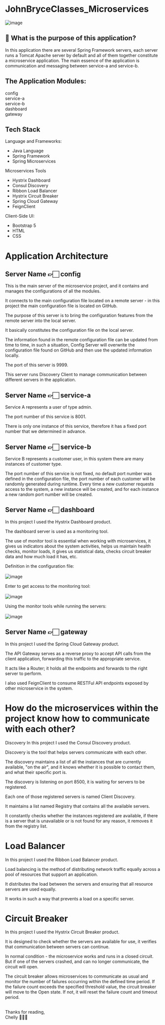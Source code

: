 # JohnBryceClasses_Microservices
![image](https://user-images.githubusercontent.com/60425986/230127250-37cf56d3-283d-4a29-88dd-0d1087906c56.png)

## 🤔 What is the purpose of this application?
In this application there are several Spring Framework servers, each server runs a Tomcat Apache server by default and all of them together constitute a microservice application.
The main essence of the application is communication and messaging between service-a and service-b.

## The Application Modules:
config
<br/>
service-a
<br/>
service-b
<br/>
dashboard
<br/>
gateway

## Tech Stack
Language and Frameworks:
- Java Language
- Spring Framework
- Spring Microservices

Microservices Tools
- Hystrix Dashboard
- Consul Discovery
- Ribbon Load Balancer
- Hystrix Circuit Breaker
- Spring Cloud Gateway
- FeignClient

Client-Side UI:
- Bootstrap 5
- HTML
- CSS

# Application Architecture

## Server Name 👉🏻 config
This is the main server of the microservice project, and it contains and manages the configurations of all the modules.

It connects to the main configuration file located on a remote server - in this project the main configuration file is located on GitHub.

The purpose of this server is to bring the configuration features from the remote server into the local server.

It basically constitutes the configuration file on the local server.

The information found in the remote configuration file can be updated from time to time, in such a situation, Config Server will overwrite the configuration file found on GitHub and then use the updated information locally.

The port of this server is 9999.

This server runs Discovery Client to manage communication between different servers in the application.

## Server Name 👉🏻 service-a
Service A represents a user of type admin.

The port number of this service is 8001.

There is only one instance of this service, therefore it has a fixed port number that we determined in advance.

## Server Name 👉🏻 service-b
Service B represents a customer user, in this system there are many instances of customer type.

The port number of this service is not fixed, no default port number was defined in the configuration file, the port number of each customer will be randomly generated during runtime. Every time a new customer requests access to the system, a new instance will be created, and for each instance a new random port number will be created.

## Server Name 👉🏻 dashboard
In this project I used the Hystrix Dashboard product.

The dashboard server is used as a monitoring tool.

The use of monitor tool is essential when working with microservices, it gives us indicators about the system activities, helps us maintain health checks, monitor loads, it gives us statistical data, checks circuit breaker data and how much load it has, etc.

Definition in the configuration file:
<br/><br/>
![image](https://user-images.githubusercontent.com/60425986/230128101-c55d9e2b-c345-4bd5-9810-a458793f94d3.png)

Enter to get access to the monitoring tool:
<br/><br/>
![image](https://user-images.githubusercontent.com/60425986/230128190-38473b79-3bfb-4c76-b8fe-d5a3d26197ae.png)

Using the monitor tools while running the servers:
<br/><br/>
![image](https://user-images.githubusercontent.com/60425986/230128270-d46b38a6-3852-4b89-b3c0-726cf5fc004d.png)

## Server Name 👉🏻 gateway
In this project I used the Spring Cloud Gateway product.

The API Gateway serves as a reverse proxy to accept API calls from the client application, forwarding this traffic to the appropriate service.

It acts like a Router; it holds all the endpoints and forwards to the right server to perform.

I also used FeignClient to consume RESTFul API endpoints exposed by other microservice in the system.

# How do the microservices within the project know how to communicate with each other?
Discovery
In this project I used the Consul Discovery product.

Discovery is the tool that helps servers communicate with each other.

The discovery maintains a list of all the instances that are currently available, "on the air", and it knows whether it is possible to contact them, and what their specific port is.

The discovery is listening on port 8500, it is waiting for servers to be registered.

Each one of those registered servers is named Client Discovery.

It maintains a list named Registry that contains all the available servers.

It constantly checks whether the instances registered are available, if there is a server that is unavailable or is not found for any reason, it removes it from the registry list.

# Load Balancer
In this project I used the Ribbon Load Balancer product.

Load balancing is the method of distributing network traffic equally across a pool of resources that support an application. 

It distributes the load between the servers and ensuring that all resource servers are used equally.

It works in such a way that prevents a load on a specific server.

# Circuit Breaker
In this project I used the Hystrix Circuit Breaker product.

It is designed to check whether the servers are available for use, it verifies that communication between servers can continue.

In normal condition - the microservice works and runs in a closed circuit. But if one of the servers crashed, and can no longer communicate, the circuit will open.

The circuit breaker allows microservices to communicate as usual and monitor the number of failures occurring within the defined time period. If the failure count exceeds the specified threshold value, the circuit breaker will move to the Open state. If not, it will reset the failure count and timeout period.

<br/>
Thanks for reading,
<br/>
Chelly 👩🏻‍💻












